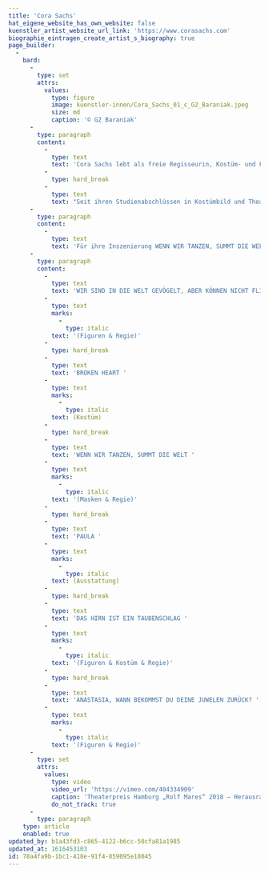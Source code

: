 ```yaml
---
title: 'Cora Sachs'
hat_eigene_website_has_own_website: false
kuenstler_artist_website_url_link: 'https://www.corasachs.com'
biographie_eintragen_create_artist_s_biography: true
page_builder:
  -
    bard:
      -
        type: set
        attrs:
          values:
            type: figure
            image: kuenstler-innen/Cora_Sachs_01_c_G2_Baraniak.jpeg
            size: md
            caption: '© G2 Baraniak'
      -
        type: paragraph
        content:
          -
            type: text
            text: 'Cora Sachs lebt als freie Regisseurin, Kostüm- und Figurenbildnerin mit ihrem Mann und ihren Kindern in Hamburg.'
          -
            type: hard_break
          -
            type: text
            text: "Seit ihren Studienabschlüssen in Kostümbild und Theaterregie realisiert und produziert sie preisgekrönte Arbeiten für große und kleine Menschen in der freien Szene, für Festivals und an Staats- bzw. Stadttheatern. Dabei zeichnen ihre Inszenierungen vor allem die Aufhebung der festen Grenzen zwischen Schauspiel, Tanz, Musik und Figurentheater aus. Neben ihrer künstlerischen Arbeit hat sie einen Lehrauftrag für Kostümdesign und engagiert sie sich im Vorstand vom Dachverband freie darstellende Künste in Hamburg e.V. Dort vertritt sie die Interessen der Künstler*innen gegenüber Öffentlichkeit und Politik.\_"
      -
        type: paragraph
        content:
          -
            type: text
            text: 'Für ihre Inszenierung WENN WIR TANZEN, SUMMT DIE WELT im monsun.theater wird Cora Sachs mit dem Theaterpreis Hamburg „Rolf Mares“ 2018 ausgezeichnet. 2019 folgt der nächste Theaterpreis Hamburg für die Produktion DAS HIRN IST EIN TAUBENSCHLAG in der Kategorie „Herausragende Komposition & Musik“.'
      -
        type: paragraph
        content:
          -
            type: text
            text: 'WIR SIND IN DIE WELT GEVÖGELT, ABER KÖNNEN NICHT FLIEGEN - Teil II '
          -
            type: text
            marks:
              -
                type: italic
            text: '(Figuren & Regie)'
          -
            type: hard_break
          -
            type: text
            text: 'BROKEN HEART '
          -
            type: text
            marks:
              -
                type: italic
            text: (Kostüm)
          -
            type: hard_break
          -
            type: text
            text: 'WENN WIR TANZEN, SUMMT DIE WELT '
          -
            type: text
            marks:
              -
                type: italic
            text: '(Masken & Regie)'
          -
            type: hard_break
          -
            type: text
            text: 'PAULA '
          -
            type: text
            marks:
              -
                type: italic
            text: (Ausstattung)
          -
            type: hard_break
          -
            type: text
            text: 'DAS HIRN IST EIN TAUBENSCHLAG '
          -
            type: text
            marks:
              -
                type: italic
            text: '(Figuren & Kostüm & Regie)'
          -
            type: hard_break
          -
            type: text
            text: 'ANASTASIA, WANN BEKOMMST DU DEINE JUWELEN ZURÜCK? '
          -
            type: text
            marks:
              -
                type: italic
            text: '(Figuren & Regie)'
      -
        type: set
        attrs:
          values:
            type: video
            video_url: 'https://vimeo.com/404334909'
            caption: 'Theaterpreis Hamburg „Rolf Mares“ 2018 – Herausragende Inszenierung „Wenn wir tanzen, summt die Welt“'
            do_not_track: true
      -
        type: paragraph
    type: article
    enabled: true
updated_by: b1a43fd3-c865-4122-b6cc-50cfa81a1985
updated_at: 1616453103
id: 78a4fa9b-1bc1-418e-91f4-859095e18045
---
```

